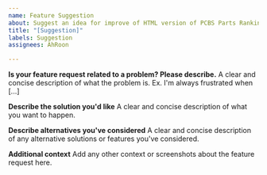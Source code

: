 ```yaml
---
name: Feature Suggestion
about: Suggest an idea for improve of HTML version of PCBS Parts Ranking
title: "[Suggestion]"
labels: Suggestion
assignees: AhRoon

---
```


**Is your feature request related to a problem? Please describe.**
A clear and concise description of what the problem is. Ex. I'm always frustrated when [...]

**Describe the solution you'd like**
A clear and concise description of what you want to happen.

**Describe alternatives you've considered**
A clear and concise description of any alternative solutions or features you've considered.

**Additional context**
Add any other context or screenshots about the feature request here.
